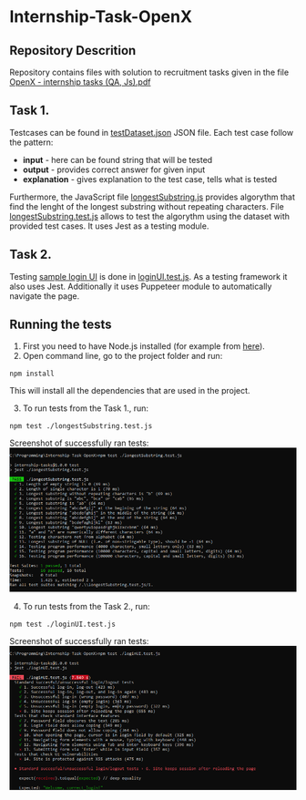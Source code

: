 # Internship-Task-OpenX

## Repository Descrition

Repository contains files with solution to recruitment tasks given in the file [OpenX - internship tasks (QA, Js).pdf](Internship-Task-OpenX/OpenX%20-%20internship%20tasks%20(QA,%20Js).pdf)

## Task 1.
Testcases can be found in [testDataset.json](Internship-Task-OpenX/testDataset.json) JSON file. Each test case follow the pattern:
+ **input** - here can be found string that will be tested
+ **output** - provides correct answer for given input
+ **explanation** - gives explanation to the test case, tells what is tested

Furthermore, the JavaScript file [longestSubstring.js](Internship-Task-OpenX/longestSubstring.js) provides algorythm that find the lenght of the longest substring without repeating characters. File [longestSubstring.test.js](Internship-Task-OpenX/longestSubstring.test.js) allows to test the algorythm using the dataset with provided test cases. It uses Jest as a testing module.

## Task 2.
Testing [sample login UI](http://uitestingplayground.com/sampleapp) is done in [loginUI.test.js](Internship-Task-OpenX/loginUI.test.js). As a testing framework it also uses Jest. Additionally it uses Puppeteer module to automatically navigate the page.

## Running the tests
1. First you need to have Node.js installed (for example from [here](https://nodejs.org/en/download)).
2. Open command line, go to the project folder and run: 
```
npm install
```
This will install all the dependencies that are used in the project.

3. To run tests from the Task 1., run:
```
npm test ./longestSubstring.test.js
```
Screenshot of successfully ran tests:
![Screenshot of the tests of longestSubstring.js](screenshots/longestSubstring_test_screenshot.PNG)

4. To run tests from the Task 2., run:
```
npm test ./loginUI.test.js
```
Screenshot of successfully ran tests:
![Screenshot of the tests of loginUI.js](screenshots/loginUI_test_screenshot.PNG)
